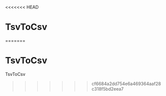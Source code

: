 <<<<<<< HEAD
# TsvToCsv
=======
# TsvToCsv
TsvToCsv
>>>>>>> cf6684a2dd754e6a469364aaf28c318f5bd2eea7
